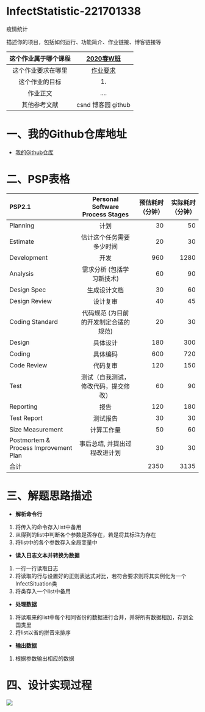 # InfectStatistic-221701338  
疫情统计  

描述你的项目，包括如何运行、功能简介、作业链接、博客链接等  
   
   
|  这个作业属于哪个课程  |  [2020春W班](https://edu.cnblogs.com/campus/fzu/2020SpringW)  |
| :--: | :--: |
|这个作业要求在哪里|[作业要求](https://edu.cnblogs.com/campus/fzu/2020SpringW/homework/10281)|
|这个作业的目标|1.|
|作业正文|....  |
|其他参考文献| csnd 博客园 github |  
# 一、我的Github仓库地址
- [我的Github仓库](https://github.com/guosuancai/InfectStatistic-main)
# 二、PSP表格
PSP2.1 | Personal Software Process Stages | 预估耗时（分钟）|   实际耗时（分钟）
 :-- | :--: |--:| --: 
Planning|计划| 30| 50
Estimate|估计这个任务需要多少时间| 20| 30   
Development|开发| 960 | 1280
Analysis|需求分析 (包括学习新技术)| 60| 90
Design Spec|生成设计文档| 30| 60
Design Review|设计复审| 40| 45
Coding Standard|代码规范 (为目前的开发制定合适的规范)| 20| 30 
Design|具体设计| 180| 300
Coding|具体编码| 600| 720
Code Review|代码复审| 120| 150
Test|测试（自我测试，修改代码，提交修改）| 60| 90 
Reporting|报告| 120| 180
Test Report|测试报告| 30| 30
Size Measurement|计算工作量| 50| 60
Postmortem & Process Improvement Plan|事后总结, 并提出过程改进计划| 30| 30
|合计| | 2350| 3135
# 三、解题思路描述  

   - **解析命令行**  
   1. 将传入的命令存入list中备用
   2. 从得到的list中判断各个参数是否存在，若是将其标注为存在
   3. 将list中的各个参数存入全局变量中  
   
   - **读入日志文本并转换为数据**  
   1. 一行一行读取日志
   2. 将读取的行与设置好的正则表达式对比，若符合要求则将其实例化为一个InfectSituation类
   3. 将类存入一个list中备用  
   
   - **处理数据**  
   1. 将读取来的list中每个相同省份的数据进行合并，并将所有数据相加，存到全国类里
   2. 将list以省的拼音来排序  
   
   - **输出数据**  
   1. 根据参数输出相应的数据  
# 四、设计实现过程  
  ![](https://images.cnblogs.com/cnblogs_com/suancai/1640147/o_200218084047%E6%8D%95%E8%8E%B7.PNG) 

